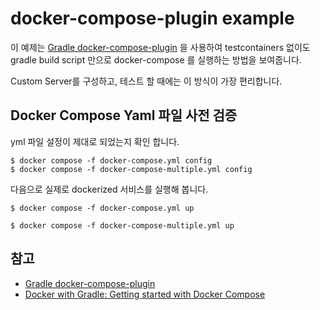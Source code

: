 # docker-compose-plugin example

이 예제는 [Gradle docker-compose-plugin](https://github.com/avast/gradle-docker-compose-plugin) 을 사용하여 testcontainers 없이도
gradle build script
만으로 docker-compose 를 실행하는 방법을 보여줍니다.

Custom Server를 구성하고, 테스트 할 때에는 이 방식이 가장 편리합니다.

## Docker Compose Yaml 파일 사전 검증

yml 파일 설정이 제대로 되었는지 확인 합니다.

```shell
$ docker compose -f docker-compose.yml config
$ docker compose -f docker-compose-multiple.yml config
```

다음으로 실제로 dockerized 서비스를 실행해 봅니다.

```shell
$ docker compose -f docker-compose.yml up
```

```shell
$ docker compose -f docker-compose-multiple.yml up
```

## 참고

* [Gradle docker-compose-plugin](https://github.com/avast/gradle-docker-compose-plugin)
* [Docker with Gradle: Getting started with Docker Compose](https://bmuschko.com/blog/gradle-docker-compose/)
